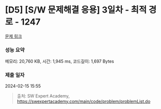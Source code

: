 # [D5] [S/W 문제해결 응용] 3일차 - 최적 경로 - 1247 

[문제 링크](https://swexpertacademy.com/main/code/problem/problemDetail.do?contestProbId=AV15OZ4qAPICFAYD) 

### 성능 요약

메모리: 20,760 KB, 시간: 1,945 ms, 코드길이: 1,697 Bytes

### 제출 일자

2024-02-15 15:55



> 출처: SW Expert Academy, https://swexpertacademy.com/main/code/problem/problemList.do